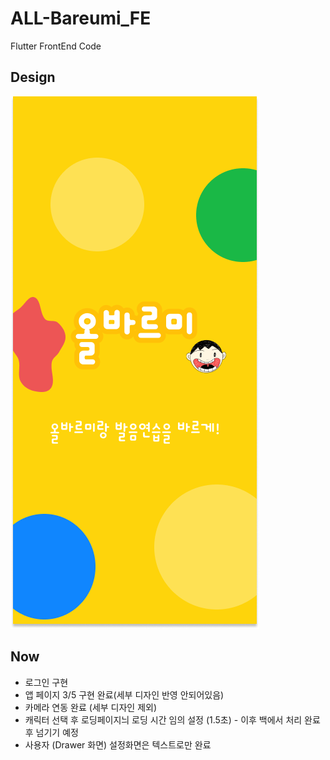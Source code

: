 # ALL-Bareumi_FE

Flutter FrontEnd Code

## Design
![FirstPage](image/AppPageDesign/1.png)

## Now
- 로그인 구현
- 앱 페이지 3/5 구현 완료(세부 디자인 반영 안되어있음)
- 카메라 연동 완료 (세부 디자인 제외)
- 캐릭터 선택 후 로딩페이지늬 로딩 시간 임의 설정 (1.5초) - 이후 백에서 처리 완료 후 넘기기 예정
- 사용자 (Drawer 화면) 설정화면은 텍스트로만 완료